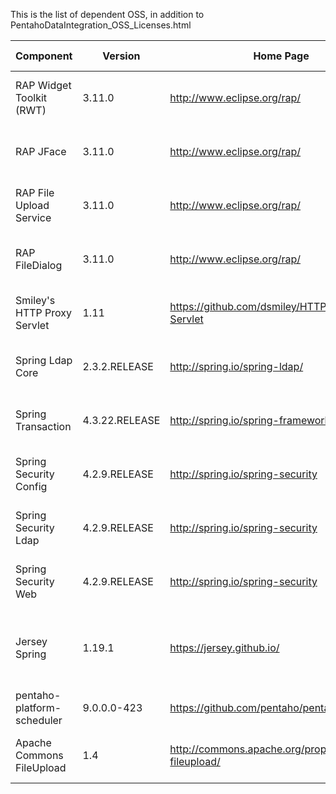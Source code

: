 This is the list of dependent OSS, in addition to PentahoDataIntegration\_OSS\_Licenses.html

| Component                   | Version           | Home Page                                     | License In Effect                                                                                          | Used for (since)                 |
| --------------------------- | ----------------- | --------------------------------------------- | ---------------------------------------------------------------------------------------------------------- | -------------------------------- |
| RAP Widget Toolkit (RWT)    | 3.11.0             | http://www.eclipse.org/rap/                   | [Eclipse Public License - v 1.0](https://www.eclipse.org/legal/epl-v10.html)                               |                                  |
| RAP JFace                   | 3.11.0             | http://www.eclipse.org/rap/                   | [Eclipse Public License - v 1.0](https://www.eclipse.org/legal/epl-v10.html)                               |                                  |
| RAP File Upload Service     | 3.11.0             | http://www.eclipse.org/rap/                   | [Eclipse Public License - v 1.0](https://www.eclipse.org/legal/epl-v10.html)                               |                                  |
| RAP FileDialog              | 3.11.0             | http://www.eclipse.org/rap/                   | [Eclipse Public License - v 1.0](https://www.eclipse.org/legal/epl-v10.html)                               |                                  |
| Smiley's HTTP Proxy Servlet | 1.11              | https://github.com/dsmiley/HTTP-Proxy-Servlet | [Apache License Version 2.0](https://www.apache.org/licenses/LICENSE-2.0)                                  | Reverse proxy (0.7.0.8, 9d39a56) |
| Spring Ldap Core            | 2.3.2.RELEASE     | http://spring.io/spring-ldap/                 | [Apache License Version 2.0](https://www.apache.org/licenses/LICENSE-2.0)                                  | LDAP (0.8.0.14, 6715da3)         |
| Spring Transaction          | 4.3.22.RELEASE    | http://spring.io/spring-framework             | [Apache License Version 2.0](https://www.apache.org/licenses/LICENSE-2.0)                                  | LDAP (0.8.0.14, 6715da3)         |
| Spring Security Config      | 4.2.9.RELEASE     | http://spring.io/spring-security              | [Apache License Version 2.0](https://www.apache.org/licenses/LICENSE-2.0)                                  | User-auth (0.7.0.9, c955d17)     |
| Spring Security Ldap        | 4.2.9.RELEASE     | http://spring.io/spring-security              | [Apache License Version 2.0](https://www.apache.org/licenses/LICENSE-2.0)                                  | LDAP (0.8.0.14, 6715da3)         |
| Spring Security Web         | 4.2.9.RELEASE     | http://spring.io/spring-security              | [Apache License Version 2.0](https://www.apache.org/licenses/LICENSE-2.0)                                  | User-auth (0.7.0.9, c955d17)     |
| Jersey Spring               | 1.19.1            | https://jersey.github.io/                     | [CDDL 1.1 and GPL 2.0 with Class-path Exception](https://github.com/jersey/jersey/blob/master/LICENSE.txt) | (0.8.0.14, 0dbea1f)              |
| pentaho-platform-scheduler  | 9.0.0.0-423       | https://github.com/pentaho/pentaho-platform   | [LGPL 2.1](https://www.gnu.org/licenses/old-licenses/lgpl-2.1.en.html)                                     | (0.8.0.14, 22e05b2)              |
| Apache Commons FileUpload   | 1.4               | http://commons.apache.org/proper/commons-fileupload/ | [Apache License Version 2.0](https://www.apache.org/licenses/LICENSE-2.0)                                  |                                  |
